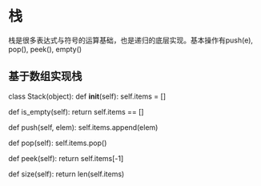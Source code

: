 # 栈
栈是很多表达式与符号的运算基础，也是递归的底层实现。基本操作有push(e), pop(), peek(), empty()
## 基于数组实现栈
class Stack(object): 
  def __init__(self): 
    self.items = []

  def is_empty(self): 
    return self.items == []

  def push(self, elem): 
    self.items.append(elem)

  def pop(self): 
    self.items.pop()

  def peek(self): 
    return self.items[-1]

  def size(self): 
    return len(self.items)
